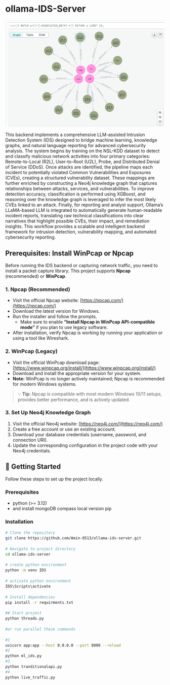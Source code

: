 # ollama-IDS-Server

![ollama-ids-server](/neo4j.PNG)

This backend implements a comprehensive LLM-assisted Intrusion Detection System (IDS) designed to bridge machine learning, knowledge graphs, and natural language reporting for advanced cybersecurity analysis. The system begins by training on the NSL-KDD dataset to detect and classify malicious network activities into four primary categories: Remote-to-Local (R2L), User-to-Root (U2L), Probe, and Distributed Denial of Service (DDoS). Once attacks are identified, the pipeline maps each incident to potentially violated Common Vulnerabilities and Exposures (CVEs), creating a structured vulnerability dataset. These mappings are further enriched by constructing a Neo4j knowledge graph that captures relationships between attacks, services, and vulnerabilities. To improve detection accuracy, classification is performed using XGBoost, and reasoning over the knowledge graph is leveraged to infer the most likely CVEs linked to an attack. Finally, for reporting and analyst support, Ollama’s LLaMA-based LLM is integrated to automatically generate human-readable incident reports, translating raw technical classifications into clear narratives that highlight possible CVEs, their impact, and remediation insights. This workflow provides a scalable and intelligent backend framework for intrusion detection, vulnerability mapping, and automated cybersecurity reporting.

## Prerequisites: Install WinPcap or Npcap

Before running the IDS backend or capturing network traffic, you need to install a packet capture library. This project supports **Npcap** (recommended) or **WinPcap**.

### 1. Npcap (Recommended)
- Visit the official Npcap website: [https://npcap.com/](https://npcap.com/)  
- Download the latest version for Windows.  
- Run the installer and follow the prompts.  
  - Make sure to enable **“Install Npcap in WinPcap API-compatible mode”** if you plan to use legacy software.  
- After installation, verify Npcap is working by running your application or using a tool like Wireshark.

### 2. WinPcap (Legacy)
- Visit the official WinPcap download page: [https://www.winpcap.org/install/](https://www.winpcap.org/install/)  
- Download and install the appropriate version for your system.  
- **Note:** WinPcap is no longer actively maintained; Npcap is recommended for modern Windows systems.

> 💡 **Tip:** Npcap is compatible with most modern Windows 10/11 setups, provides better performance, and is actively updated.

### 3. Set Up Neo4j Knowledge Graph

1. Visit the official Neo4j website: [https://neo4j.com/](https://neo4j.com/)  
2. Create a free account or use an existing account.  
3. Download your database credentials (username, password, and connection URI).  
4. Update the corresponding configuration in the project code with your Neo4j credentials.





## 🚀 Getting Started

Follow these steps to set up the project locally.

### Prerequisites
- python (>= 3.12)
- and install mongoDB compass local version
pip

### Installation
```bash
# Clone the repository
git clone https://github.com/Amin-0513/ollama-ids-server.git

# Navigate to project directory
cd ollama-ids-server

# create python environment
python -m venv IDS

# activate python environment
IDS\Scripts\activate

# Install dependencies
pip install -r requirments.txt

## Start project
python threads.py

#or run parallel these commands

#1
uvicorn app:app --host 0.0.0.0 --port 8000 --reload
#2
python ml_ids.py
#3
python tranditionalapi.py
#4
python live_traffic.py
